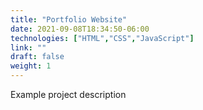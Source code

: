 ```yaml
---
title: "Portfolio Website"
date: 2021-09-08T18:34:50-06:00
technologies: ["HTML","CSS","JavaScript"]
link: ""
draft: false
weight: 1
---
```

Example project description
